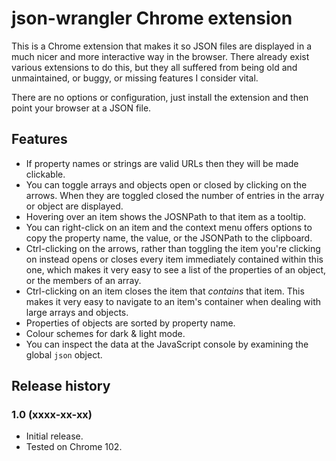 # json-wrangler Chrome extension

This is a Chrome extension that makes it so JSON files are displayed in a much nicer and more interactive way in the browser. There already exist various extensions to do this, but they all suffered from being old and unmaintained, or buggy, or missing features I consider vital.

There are no options or configuration, just install the extension and then point your browser at a JSON file.

## Features

* If property names or strings are valid URLs then they will be made clickable.
* You can toggle arrays and objects open or closed by clicking on the arrows. When they are toggled closed the number of entries in the array or object are displayed.
* Hovering over an item shows the JOSNPath to that item as a tooltip.
* You can right-click on an item and the context menu offers options to copy the property name, the value, or the JSONPath to the clipboard.
* Ctrl-clicking on the arrows, rather than toggling the item you're clicking on instead opens or closes every item immediately contained within this one, which makes it very easy to see a list of the properties of an object, or the members of an array.
* Ctrl-clicking on an item closes the item that _contains_ that item. This makes it very easy to navigate to an item's container when dealing with large arrays and objects.
* Properties of objects are sorted by property name.
* Colour schemes for dark & light mode.
* You can inspect the data at the JavaScript console by examining the global `json` object.

## Release history

### 1.0 (xxxx-xx-xx)

* Initial release.
* Tested on Chrome 102.
